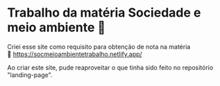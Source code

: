 # Trabalho da matéria Sociedade e meio ambiente 📘 <br>
Criei esse site como requisito para obtenção de nota na matéria <br>
🔗 https://socmeioambientetrabalho.netlify.app/

Ao criar este site, pude reaproveitar o que tinha sido feito no repositório "landing-page".
